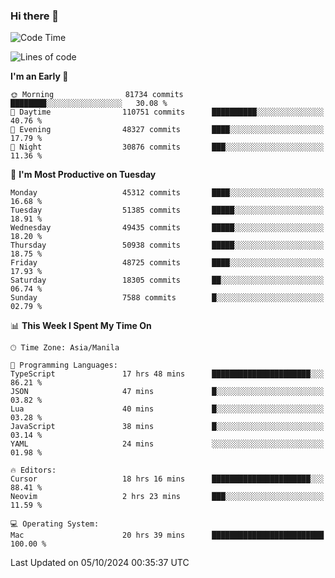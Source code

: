 ### Hi there 👋

<!--START_SECTION:waka-->
![Code Time](http://img.shields.io/badge/Code%20Time-5%2C624%20hrs%204%20mins-blue)

![Lines of code](https://img.shields.io/badge/From%20Hello%20World%20I%27ve%20Written-120.0%20million%20lines%20of%20code-blue)

**I'm an Early 🐤** 

```text
🌞 Morning                81734 commits       ████████░░░░░░░░░░░░░░░░░   30.08 % 
🌆 Daytime                110751 commits      ██████████░░░░░░░░░░░░░░░   40.76 % 
🌃 Evening                48327 commits       ████░░░░░░░░░░░░░░░░░░░░░   17.79 % 
🌙 Night                  30876 commits       ███░░░░░░░░░░░░░░░░░░░░░░   11.36 % 
```
📅 **I'm Most Productive on Tuesday** 

```text
Monday                   45312 commits       ████░░░░░░░░░░░░░░░░░░░░░   16.68 % 
Tuesday                  51385 commits       █████░░░░░░░░░░░░░░░░░░░░   18.91 % 
Wednesday                49435 commits       █████░░░░░░░░░░░░░░░░░░░░   18.20 % 
Thursday                 50938 commits       █████░░░░░░░░░░░░░░░░░░░░   18.75 % 
Friday                   48725 commits       ████░░░░░░░░░░░░░░░░░░░░░   17.93 % 
Saturday                 18305 commits       ██░░░░░░░░░░░░░░░░░░░░░░░   06.74 % 
Sunday                   7588 commits        █░░░░░░░░░░░░░░░░░░░░░░░░   02.79 % 
```


📊 **This Week I Spent My Time On** 

```text
🕑︎ Time Zone: Asia/Manila

💬 Programming Languages: 
TypeScript               17 hrs 48 mins      ██████████████████████░░░   86.21 % 
JSON                     47 mins             █░░░░░░░░░░░░░░░░░░░░░░░░   03.82 % 
Lua                      40 mins             █░░░░░░░░░░░░░░░░░░░░░░░░   03.28 % 
JavaScript               38 mins             █░░░░░░░░░░░░░░░░░░░░░░░░   03.14 % 
YAML                     24 mins             ░░░░░░░░░░░░░░░░░░░░░░░░░   01.98 % 

🔥 Editors: 
Cursor                   18 hrs 16 mins      ██████████████████████░░░   88.41 % 
Neovim                   2 hrs 23 mins       ███░░░░░░░░░░░░░░░░░░░░░░   11.59 % 

💻 Operating System: 
Mac                      20 hrs 39 mins      █████████████████████████   100.00 % 
```


 Last Updated on 05/10/2024 00:35:37 UTC
<!--END_SECTION:waka-->


<!--
**rad182/rad182** is a ✨ _special_ ✨ repository because its `README.md` (this file) appears on your GitHub profile.

Here are some ideas to get you started:

- 🔭 I’m currently working on ...
- 🌱 I’m currently learning ...
- 👯 I’m looking to collaborate on ...
- 🤔 I’m looking for help with ...
- 💬 Ask me about ...
- 📫 How to reach me: ...
- 😄 Pronouns: ...
- ⚡ Fun fact: ...
-->
